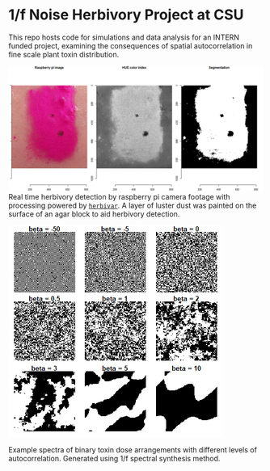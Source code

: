# 1/f Noise Herbivory Project at CSU

This repo hosts code for simulations and data analysis for an INTERN funded project, examining the consequences of spatial autocorrelation in fine scale plant toxin distribution. 




![Real time herbivory detection](rt_segmentation_demo.jpg)
Real time herbivory detection by raspberry pi camera footage with processing powered by [`herbivar`](https://github.com/vsbpan/herbivar). A layer of luster dust was painted on the surface of an agar block to aid herbivory detection. 


![Synthetic spectra](snythetic_spectra_1f.jpg)

Example spectra of binary toxin dose arrangements with different levels of autocorrelation. Generated using 1/f spectral synthesis method.



